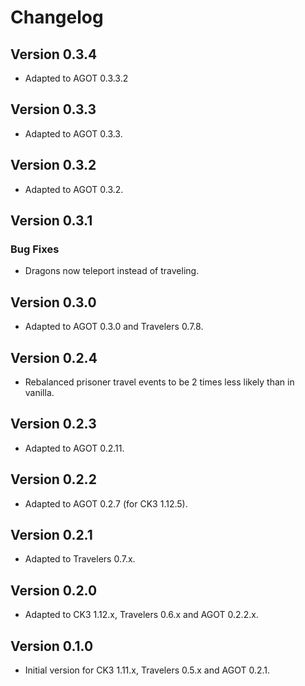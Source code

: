 # Changelog

## Version 0.3.4

* Adapted to AGOT 0.3.3.2

## Version 0.3.3

* Adapted to AGOT 0.3.3.

## Version 0.3.2

* Adapted to AGOT 0.3.2.

## Version 0.3.1

### Bug Fixes

* Dragons now teleport instead of traveling.

## Version 0.3.0

* Adapted to AGOT 0.3.0 and Travelers 0.7.8.

## Version 0.2.4

* Rebalanced prisoner travel events to be 2 times less likely than in vanilla.

## Version 0.2.3

* Adapted to AGOT 0.2.11.

## Version 0.2.2

* Adapted to AGOT 0.2.7 (for CK3 1.12.5).

## Version 0.2.1

* Adapted to Travelers 0.7.x.

## Version 0.2.0

* Adapted to CK3 1.12.x, Travelers 0.6.x and AGOT 0.2.2.x.

## Version 0.1.0

* Initial version for CK3 1.11.x, Travelers 0.5.x and AGOT 0.2.1.
